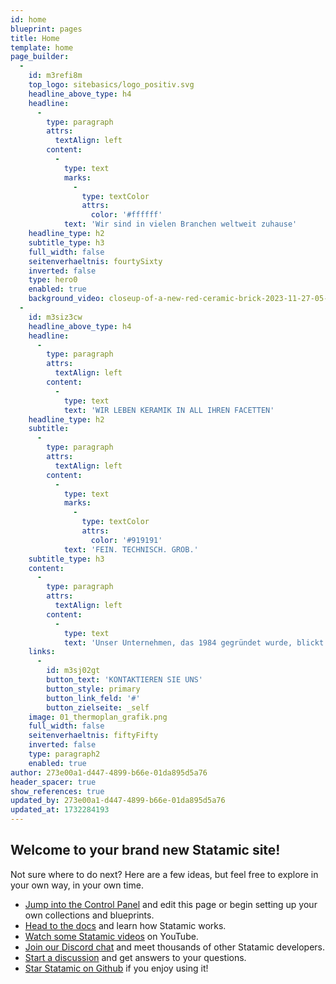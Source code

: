 ```yaml
---
id: home
blueprint: pages
title: Home
template: home
page_builder:
  -
    id: m3refi8m
    top_logo: sitebasics/logo_positiv.svg
    headline_above_type: h4
    headline:
      -
        type: paragraph
        attrs:
          textAlign: left
        content:
          -
            type: text
            marks:
              -
                type: textColor
                attrs:
                  color: '#ffffff'
            text: 'Wir sind in vielen Branchen weltweit zuhause'
    headline_type: h2
    subtitle_type: h3
    full_width: false
    seitenverhaeltnis: fourtySixty
    inverted: false
    type: hero0
    enabled: true
    background_video: closeup-of-a-new-red-ceramic-brick-2023-11-27-05-09-03-utc.mp4
  -
    id: m3siz3cw
    headline_above_type: h4
    headline:
      -
        type: paragraph
        attrs:
          textAlign: left
        content:
          -
            type: text
            text: 'WIR LEBEN KERAMIK IN ALL IHREN FACETTEN'
    headline_type: h2
    subtitle:
      -
        type: paragraph
        attrs:
          textAlign: left
        content:
          -
            type: text
            marks:
              -
                type: textColor
                attrs:
                  color: '#919191'
            text: 'FEIN. TECHNISCH. GROB.'
    subtitle_type: h3
    content:
      -
        type: paragraph
        attrs:
          textAlign: left
        content:
          -
            type: text
            text: 'Unser Unternehmen, das 1984 gegründet wurde, blickt auf eine 40-jährige Erfolgsgeschichte in der Grobkeramik zurück. Als international tätiges, mittelständisches Unternehmen sind wir spezialisiert auf Anlagenbau, Lagertechnik, Elektrotechnik und Verfahrenstechnik. Offen für neue Ideen, Technologien und Verfahren, entwickeln wir uns stetig weiter. Im Oktober 2023 haben wir mit der Eröffnung unserer neuen Betriebsstätte Nord in Brilon, die über eine eigene Fertigung verfügt, unsere Kapazitäten erweitert. Seitdem sind wir in der Lage, noch schneller und effizienter auf die Anforderungen unserer Kunden zu reagieren.'
    links:
      -
        id: m3sj02gt
        button_text: 'KONTAKTIEREN SIE UNS'
        button_style: primary
        button_link_feld: '#'
        button_zielseite: _self
    image: 01_thermoplan_grafik.png
    full_width: false
    seitenverhaeltnis: fiftyFifty
    inverted: false
    type: paragraph2
    enabled: true
author: 273e00a1-d447-4899-b66e-01da895d5a76
header_spacer: true
show_references: true
updated_by: 273e00a1-d447-4899-b66e-01da895d5a76
updated_at: 1732284193
---
```

## Welcome to your brand new Statamic site!

Not sure where to do next? Here are a few ideas, but feel free to explore in your own way, in your own time.

- [Jump into the Control Panel](/cp) and edit this page or begin setting up your own collections and blueprints.
- [Head to the docs](https://statamic.dev) and learn how Statamic works.
- [Watch some Statamic videos](https://youtube.com/statamic) on YouTube.
- [Join our Discord chat](https://statamic.com/discord) and meet thousands of other Statamic developers.
- [Start a discussion](https://github.com/statamic/cms/discussions) and get answers to your questions.
- [Star Statamic on Github](https://github.com/statamic/cms) if you enjoy using it!
